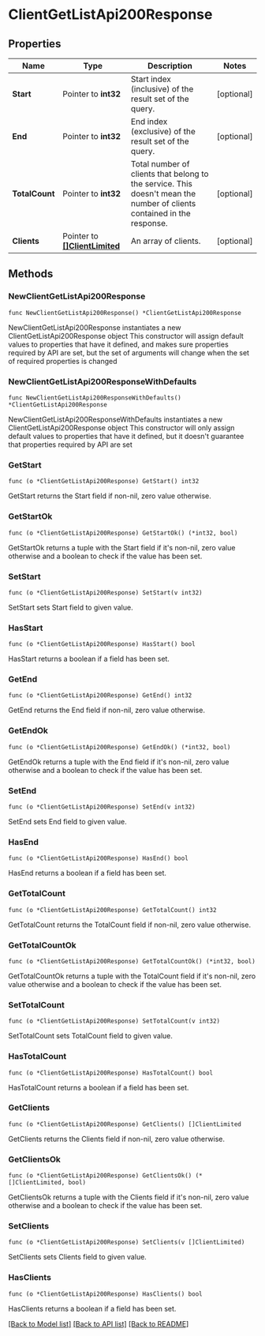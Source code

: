 # ClientGetListApi200Response

## Properties

Name | Type | Description | Notes
------------ | ------------- | ------------- | -------------
**Start** | Pointer to **int32** | Start index (inclusive) of the result set of the query.  | [optional] 
**End** | Pointer to **int32** | End index (exclusive) of the result set of the query.  | [optional] 
**TotalCount** | Pointer to **int32** | Total number of clients that belong to the service. This doesn&#39;t mean the number of clients contained in the response.  | [optional] 
**Clients** | Pointer to [**[]ClientLimited**](ClientLimited.md) | An array of clients.  | [optional] 

## Methods

### NewClientGetListApi200Response

`func NewClientGetListApi200Response() *ClientGetListApi200Response`

NewClientGetListApi200Response instantiates a new ClientGetListApi200Response object
This constructor will assign default values to properties that have it defined,
and makes sure properties required by API are set, but the set of arguments
will change when the set of required properties is changed

### NewClientGetListApi200ResponseWithDefaults

`func NewClientGetListApi200ResponseWithDefaults() *ClientGetListApi200Response`

NewClientGetListApi200ResponseWithDefaults instantiates a new ClientGetListApi200Response object
This constructor will only assign default values to properties that have it defined,
but it doesn't guarantee that properties required by API are set

### GetStart

`func (o *ClientGetListApi200Response) GetStart() int32`

GetStart returns the Start field if non-nil, zero value otherwise.

### GetStartOk

`func (o *ClientGetListApi200Response) GetStartOk() (*int32, bool)`

GetStartOk returns a tuple with the Start field if it's non-nil, zero value otherwise
and a boolean to check if the value has been set.

### SetStart

`func (o *ClientGetListApi200Response) SetStart(v int32)`

SetStart sets Start field to given value.

### HasStart

`func (o *ClientGetListApi200Response) HasStart() bool`

HasStart returns a boolean if a field has been set.

### GetEnd

`func (o *ClientGetListApi200Response) GetEnd() int32`

GetEnd returns the End field if non-nil, zero value otherwise.

### GetEndOk

`func (o *ClientGetListApi200Response) GetEndOk() (*int32, bool)`

GetEndOk returns a tuple with the End field if it's non-nil, zero value otherwise
and a boolean to check if the value has been set.

### SetEnd

`func (o *ClientGetListApi200Response) SetEnd(v int32)`

SetEnd sets End field to given value.

### HasEnd

`func (o *ClientGetListApi200Response) HasEnd() bool`

HasEnd returns a boolean if a field has been set.

### GetTotalCount

`func (o *ClientGetListApi200Response) GetTotalCount() int32`

GetTotalCount returns the TotalCount field if non-nil, zero value otherwise.

### GetTotalCountOk

`func (o *ClientGetListApi200Response) GetTotalCountOk() (*int32, bool)`

GetTotalCountOk returns a tuple with the TotalCount field if it's non-nil, zero value otherwise
and a boolean to check if the value has been set.

### SetTotalCount

`func (o *ClientGetListApi200Response) SetTotalCount(v int32)`

SetTotalCount sets TotalCount field to given value.

### HasTotalCount

`func (o *ClientGetListApi200Response) HasTotalCount() bool`

HasTotalCount returns a boolean if a field has been set.

### GetClients

`func (o *ClientGetListApi200Response) GetClients() []ClientLimited`

GetClients returns the Clients field if non-nil, zero value otherwise.

### GetClientsOk

`func (o *ClientGetListApi200Response) GetClientsOk() (*[]ClientLimited, bool)`

GetClientsOk returns a tuple with the Clients field if it's non-nil, zero value otherwise
and a boolean to check if the value has been set.

### SetClients

`func (o *ClientGetListApi200Response) SetClients(v []ClientLimited)`

SetClients sets Clients field to given value.

### HasClients

`func (o *ClientGetListApi200Response) HasClients() bool`

HasClients returns a boolean if a field has been set.


[[Back to Model list]](../README.md#documentation-for-models) [[Back to API list]](../README.md#documentation-for-api-endpoints) [[Back to README]](../README.md)


